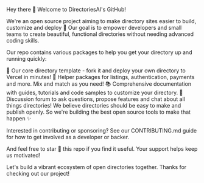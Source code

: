 Hey there 👋 Welcome to DirectoriesAI's GitHub!

We're an open source project aiming to make directory sites easier to build, customize and deploy 🚀 Our goal is to empower developers and small teams to create beautiful, functional directories without needing advanced coding skills.

Our repo contains various packages to help you get your directory up and running quickly:

📁 Our core directory template - fork it and deploy your own directory to Vercel in minutes!
🧰 Helper packages for listings, authentication, payments and more. Mix and match as you need!
📚 Comprehensive documentation with guides, tutorials and code samples to customize your directory.
💬 Discussion forum to ask questions, propose features and chat about all things directories!
We believe directories should be easy to make and publish openly. So we're building the best open source tools to make that happen ✨

Interested in contributing or sponsoring? See our CONTRIBUTING.md guide for how to get involved as a developer or backer.

And feel free to star 🌟 this repo if you find it useful. Your support helps keep us motivated!

Let's build a vibrant ecosystem of open directories together. Thanks for checking out our project!

